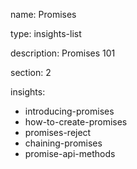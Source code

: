 name: Promises

type: insights-list

description: Promises 101 

section: 2

insights:
  - introducing-promises
  - how-to-create-promises
  - promises-reject
  - chaining-promises
  - promise-api-methods

